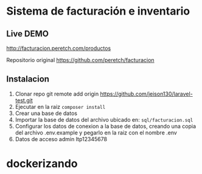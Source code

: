# Sistema de facturación e inventario

## Live DEMO

http://facturacion.peretch.com/productos

Repositorio original https://github.com/peretch/facturacion

## Instalacion
1. Clonar repo git remote add origin https://github.com/jeison130/laravel-test.git
3. Ejecutar en la raiz 
```composer install```
2. Crear una base de datos
3. Importar la base de datos del archivo ubicado en: 
```sql/facturacion.sql```
4. Configurar los datos de conexion a la base de datos, creando una copia del archivo .env.example y pegarlo en la raiz con el nombre .env
5. Datos de acceso admin Itp12345678
# dockerizando
